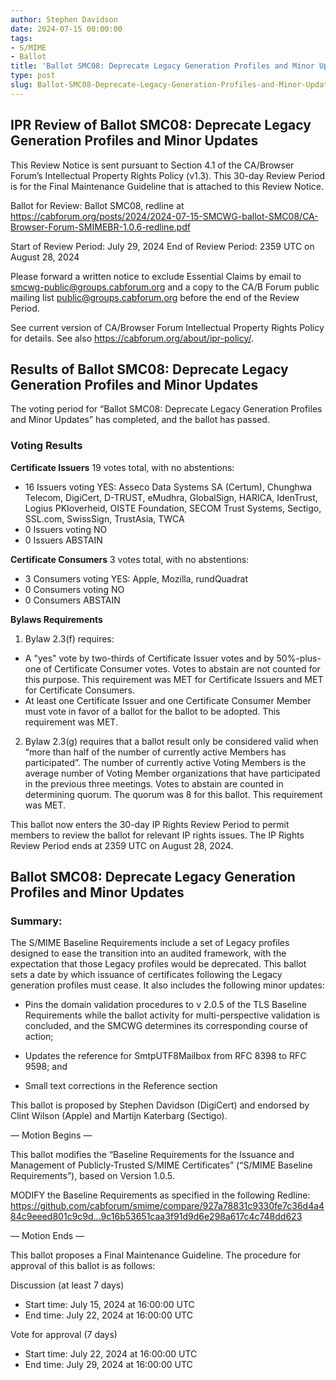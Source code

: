 ```yaml
---
author: Stephen Davidson
date: 2024-07-15 00:00:00
tags:
- S/MIME
- Ballot
title: 'Ballot SMC08: Deprecate Legacy Generation Profiles and Minor Updates'
type: post
slug: Ballot-SMC08-Deprecate-Legacy-Generation-Profiles-and-Minor-Updates 
---
```

## IPR Review of Ballot SMC08: Deprecate Legacy Generation Profiles and Minor Updates 

This Review Notice is sent pursuant to Section 4.1 of the CA/Browser Forum’s Intellectual Property Rights Policy (v1.3). This 30-day Review Period is for the Final Maintenance Guideline that is attached to this Review Notice.

Ballot for Review: Ballot SMC08, redline at https://cabforum.org/posts/2024/2024-07-15-SMCWG-ballot-SMC08/CA-Browser-Forum-SMIMEBR-1.0.6-redline.pdf 

Start of Review Period: July 29, 2024
End of Review Period: 2359 UTC on August 28, 2024

Please forward a written notice to exclude Essential Claims by email to smcwg-public@groups.cabforum.org and a copy to the CA/B Forum public mailing list public@groups.cabforum.org before the end of the Review Period.

See current version of CA/Browser Forum Intellectual Property Rights Policy for details. See also https://cabforum.org/about/ipr-policy/. 

## Results of Ballot SMC08: Deprecate Legacy Generation Profiles and Minor Updates 

The voting period for “Ballot SMC08: Deprecate Legacy Generation Profiles and Minor Updates” has completed, and the ballot has passed.

### Voting Results

**Certificate Issuers**
19 votes total, with no abstentions:
* 16 Issuers voting YES: Asseco Data Systems SA (Certum), Chunghwa Telecom, DigiCert, D-TRUST, eMudhra, GlobalSign, HARICA, IdenTrust, Logius PKIoverheid, OISTE Foundation, SECOM Trust Systems, Sectigo, SSL.com, SwissSign, TrustAsia, TWCA
* 0 Issuers voting NO
* 0 Issuers ABSTAIN

**Certificate Consumers**
3 votes total, with no abstentions:
* 3 Consumers voting YES: Apple, Mozilla, rundQuadrat
* 0 Consumers voting NO
* 0 Consumers ABSTAIN

**Bylaws Requirements**
1.	Bylaw 2.3(f) requires:
* A "yes" vote by two-thirds of Certificate Issuer votes and by 50%-plus-one of Certificate Consumer votes. Votes to abstain are not counted for this purpose. This requirement was MET for Certificate Issuers and MET for Certificate Consumers.
* At least one Certificate Issuer and one Certificate Consumer Member must vote in favor of a ballot for the ballot to be adopted. This requirement was MET.

2.	Bylaw 2.3(g) requires that a ballot result only be considered valid when “more than half of the number of currently active Members has participated”. The number of currently active Voting Members is the average number of Voting Member organizations that have participated in the previous three meetings. Votes to abstain are counted in determining quorum. The quorum was 8 for this ballot. This requirement was MET.

This ballot now enters the 30-day IP Rights Review Period to permit members to review the ballot for relevant IP rights issues.  The IP Rights Review Period ends at 2359 UTC on August 28, 2024.

## Ballot SMC08: Deprecate Legacy Generation Profiles and Minor Updates 

### Summary: 

The S/MIME Baseline Requirements include a set of Legacy profiles designed to ease the transition into an audited framework, with the expectation that those Legacy profiles would be deprecated.  This ballot sets a date by which issuance of certificates following the Legacy generation profiles must cease.  It also includes the following minor updates:

* Pins the domain validation procedures to v 2.0.5 of the TLS Baseline Requirements while the ballot activity for multi-perspective validation is concluded, and the SMCWG determines its corresponding course of action;

* Updates the reference for SmtpUTF8Mailbox from RFC 8398 to RFC 9598; and

* Small text corrections in the Reference section

This ballot is proposed by Stephen Davidson (DigiCert) and endorsed by Clint Wilson (Apple) and Martijn Katerbarg (Sectigo).

— Motion Begins —

This ballot modifies the “Baseline Requirements for the Issuance and Management of Publicly-Trusted S/MIME Certificates” (“S/MIME Baseline Requirements”), based on Version 1.0.5.

MODIFY the Baseline Requirements as specified in the following Redline: https://github.com/cabforum/smime/compare/927a78831c9330fe7c36d4a484c9eeed801c9c9d...9c16b53651caa3f91d9d6e298a617c4c748dd623 

— Motion Ends —

This ballot proposes a Final Maintenance Guideline. The procedure for approval of this ballot is as follows:

Discussion (at least 7 days)

* Start time: July 15, 2024 at 16:00:00 UTC
* End time: July 22, 2024 at 16:00:00 UTC

Vote for approval (7 days)

* Start time: July 22, 2024 at 16:00:00 UTC
* End time: July 29, 2024 at 16:00:00 UTC
